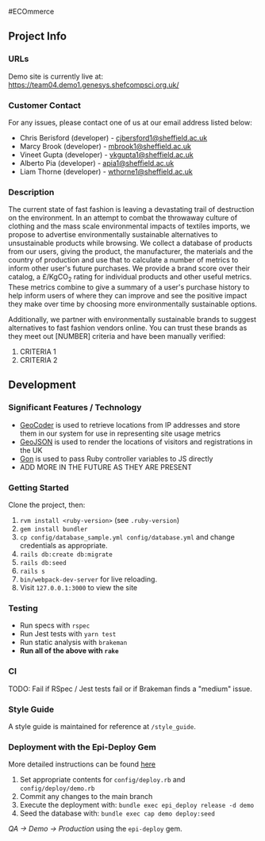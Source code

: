 #ECOmmerce

## Project Info

### URLs
Demo site is currently live at:
https://team04.demo1.genesys.shefcompsci.org.uk/

### Customer Contact
For any issues, please contact one of us at our email address listed below:

* Chris Berisford (developer) - cjbersford1@sheffield.ac.uk
* Marcy Brook (developer) - mbrook1@sheffield.ac.uk
* Vineet Gupta (developer) - vkgupta1@sheffield.ac.uk
* Alberto Pia (developer) - apia1@sheffield.ac.uk
* Liam Thorne (developer) - wthorne1@sheffield.ac.uk

### Description
The current state of fast fashion is leaving a devastating trail of destruction on the environment. In an attempt to combat the throwaway culture of clothing and the mass scale environmental impacts of textiles imports, we propose to advertise environmentally sustainable alternatives to unsustainable products while browsing. We collect a database of products from our users, giving the product, the manufacturer, the materials and the country of production and use that to calculate a number of metrics to inform other user's future purchases. We provide a brand score over their catalog, a £/KgCO<sub>2</sub> rating for individual products and other useful metrics. These metrics combine to give a summary of a user's purchase history to help inform users of where they can improve and see the positive impact they make over time by choosing more environmentally sustainable options.

Additionally, we partner with environmentally sustainable brands to suggest alternatives to fast fashion vendors online. You can trust these brands as they meet out [NUMBER] criteria and have been manually verified:
1) CRITERIA 1
2) CRITERIA 2

## Development

### Significant Features / Technology

* [GeoCoder](https://github.com/alexreisner/geocoder) is used to retrieve locations from IP addresses and store them in our system for use in representing site usage metrics
* [GeoJSON](https://geojson.org/) is used to render the locations of visitors and registrations in the UK
* [Gon](https://github.com/gazay/gon) is used to pass Ruby controller variables to JS directly 
* ADD MORE IN THE FUTURE AS THEY ARE PRESENT

### Getting Started
Clone the project, then:
1) `rvm install <ruby-version>` (see `.ruby-version`)
2) `gem install bundler`
3) `cp config/database_sample.yml config/database.yml` and change credentials as appropriate.
4) `rails db:create db:migrate`
5) `rails db:seed`
6) `rails s`
7) `bin/webpack-dev-server` for live reloading.
8) Visit `127.0.0.1:3000` to view the site

### Testing
* Run specs with `rspec`
* Run Jest tests with `yarn test`
* Run static analysis with `brakeman`
* **Run all of the above with `rake`**

### CI
TODO: Fail if RSpec / Jest tests fail or if Brakeman finds a "medium" issue.

### Style Guide
A style guide is maintained for reference at `/style_guide`.

### Deployment with the Epi-Deploy Gem
More detailed instructions can be found [here](https://info.shefcompsci.org.uk/genesys/demos/team04.html)

1) Set appropriate contents for `config/deploy.rb` and `config/deploy/demo.rb`
2) Commit any changes to the main branch
3) Execute the deployment with: `bundle exec epi_deploy release -d demo`
4) Seed the database with: `bundle exec cap demo deploy:seed`

*QA -> Demo -> Production* using the `epi-deploy` gem.
